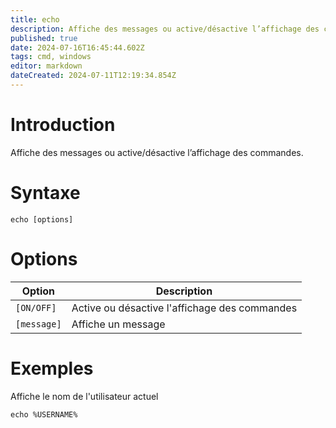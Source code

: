 ```yaml
---
title: echo
description: Affiche des messages ou active/désactive l’affichage des commandes
published: true
date: 2024-07-16T16:45:44.602Z
tags: cmd, windows
editor: markdown
dateCreated: 2024-07-11T12:19:34.854Z
---
```


# Introduction

Affiche des messages ou active/désactive l’affichage des commandes.

# Syntaxe

`echo [options]`

# Options

| Option      | Description                                   |
| ----------- | --------------------------------------------- |
| `[ON/OFF]`  | Active ou désactive l'affichage des commandes |
| `[message]` | Affiche un message                            |

# Exemples

Affiche le nom de l'utilisateur actuel

`echo %USERNAME%`
